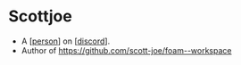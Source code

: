 # Scottjoe

 - A [[person]] on [[discord]].
 - Author of https://github.com/scott-joe/foam--workspace


[//begin]: # "Autogenerated link references for markdown compatibility"
[person]: person "Person"
[discord]: discord "Discord"
[//end]: # "Autogenerated link references"